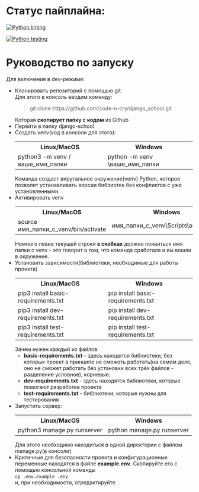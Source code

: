 
<h1>Статус пайплайна:</h1>

[![Python linting](https://github.com/code-n-cry/django_school/actions/workflows/python-linting.yml/badge.svg)](https://github.com/code-n-cry/django_school/actions/workflows/python-linting.yml)

[![Python testing](https://github.com/code-n-cry/django_school/actions/workflows/django.yml/badge.svg)](https://github.com/code-n-cry/django_school/actions/workflows/django.yml)

<h1>Руководство по запуску</h1>
Для включения в dev-режиме:
<ul>
<li>Клонировать репозиторий с помощью git.<br>Для этого в консоль вводим команду:<br><blockquote>git clone https://github.com/code-n-cry/django_school.git</blockquote>Которая <b>скопирует папку с кодом</b> из Github</li>
<li>Перейти в папку django-school</li>
<li>Создать venv(код в консоли для этого):
<table>
<tr>
<th>Linux/MacOS</th>
<th>Windows</th>
</tr>
<tr>
<td>python3 -m venv /ваше_имя_папки</td>
<td>python -m venv \ваше_имя_папки</td>
</tr>
</table>
Команда создаст вирутальное окружение(venv) Python, которое позволит устанавливать версии библиотек без конфликтов с уже установленными.</li>
<li>Активировать venv
<table>
<tr>
<th>Linux/MacOS</th>
<th>Windows</th>
</tr>
<tr>
<td>source имя_папки_с_venv/bin/activate</td>
<td>имя_папки_с_venv\Scripts\activate.bat</td>
</tr>
</table>
Немного левее текущей строки <b>в скобках</b> должно появиться имя папки c venv - это говорит о том, что команда сработала и вы вошли в окружение.
</li>
<li>Установить зависимости(библиотеки, необходимые для работы проекта)
<table>
<tr>
<th>Linux/MacOS</th>
<th>Windows</th>
</tr>
<tr>
<td>pip3 install basic-requirements.txt</td>
<td>pip install basic-requirements.txt</td>
</tr>
<tr>
<td>pip3 install dev-requirements.txt</td>
<td>pip install dev-requirements.txt</td>
</tr>
<tr>
<td>pip3 install test-requirements.txt</td>
<td>pip install test-requirements.txt</td>
</tr>
</table>
Зачем нужен каждый из файлов:
<ul>
<li><b>basic-requirements.txt</b> - здесь находятся библиотеки, без которых проект в принципе не сможеть работать(на самом деле, оно не сможет работать без установки всех трёх файлов - разделение условное), корневые.</li>
<li><b>dev-requirements.txt</b> - здесь находятся библиотеки, которые помогают разработке проекта</li>
<li><b>test-requirements.txt</b> - библиотеки, которые нужны для тестирования</li>
</ul>
<li>Запустить сервер:
<table>
<tr>
<th>Linux/MacOS</th>
<th>Windows</th>
</tr>
<tr>
<td>python3 manage.py runserver</td>
<td>python manage.py runserver</td>
</tr>
</table>
Для этого необходимо находиться в одной директории с файлом manage.py(в консоли)</li>
<li>Критичные для безопасности проекта и конфигурационные переменные находятся в файле <b>example.env</b>. Скопируйте его с помощью консольной команды<br>
<code>cp .env.example .env</code><br>
и, при необходимости, отредактируйте.
</ul>
